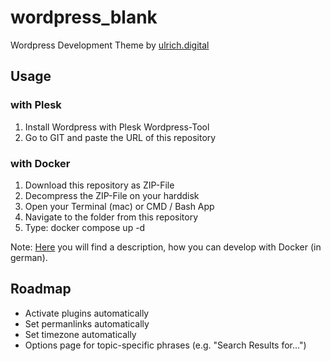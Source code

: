 # wordpress_blank

Wordpress Development Theme by [ulrich.digital](https://ulrich.digital)


## Usage

### with Plesk
1. Install Wordpress with Plesk Wordpress-Tool
2. Go to GIT and paste the URL of this repository

### with Docker
1. Download this repository as ZIP-File
2. Decompress the ZIP-File on your harddisk
3. Open your Terminal (mac) or CMD / Bash App 
4. Navigate to the folder from this repository
5. Type: docker compose up -d

Note: [Here](https://webdev.ulrich.digital/plugins-selber-entwickeln/) you will find a description, how you can develop with Docker (in german).



## Roadmap
- Activate plugins automatically
- Set permanlinks automatically
- Set timezone automatically
- Options page for topic-specific phrases (e.g. "Search Results for...")
